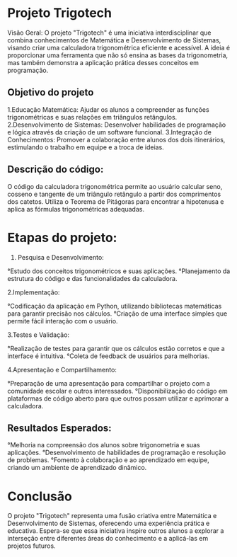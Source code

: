# Projeto Trigotech
Visão Geral: O projeto "Trigotech" é uma iniciativa interdisciplinar que combina conhecimentos de Matemática e Desenvolvimento de Sistemas, visando criar uma calculadora trigonométrica eficiente e acessível. A ideia é proporcionar uma ferramenta que não só ensina as bases da trigonometria, mas também demonstra a aplicação prática desses conceitos em programação.

## Objetivo do projeto 
1.Educação Matemática: Ajudar os alunos a compreender as funções trigonométricas e suas relações em triângulos retângulos.
2.Desenvolvimento de Sistemas: Desenvolver habilidades de programação e lógica através da criação de um software funcional.
3.Integração de Conhecimentos: Promover a colaboração entre alunos dos dois itinerários, estimulando o trabalho em equipe e a troca de ideias.

## Descrição do código:
O código da calculadora trigonométrica permite ao usuário calcular seno, cosseno e tangente de um triângulo retângulo a partir dos comprimentos dos catetos. Utiliza o Teorema de Pitágoras para encontrar a hipotenusa e aplica as fórmulas trigonométricas adequadas.

# Etapas do projeto: 
1. Pesquisa e Desenvolvimento:

°Estudo dos conceitos trigonométricos e suas aplicações.
°Planejamento da estrutura do código e das funcionalidades da calculadora.

2.Implementação:

°Codificação da aplicação em Python, utilizando bibliotecas matemáticas para garantir precisão nos cálculos.
°Criação de uma interface simples que permite fácil interação com o usuário.

3.Testes e Validação:

°Realização de testes para garantir que os cálculos estão corretos e que a interface é intuitiva.
°Coleta de feedback de usuários para melhorias.

4.Apresentação e Compartilhamento:

°Preparação de uma apresentação para compartilhar o projeto com a comunidade escolar e outros interessados.
°Disponibilização do código em plataformas de código aberto para que outros possam utilizar e aprimorar a calculadora.

## Resultados Esperados: 
°Melhoria na compreensão dos alunos sobre trigonometria e suas aplicações.
°Desenvolvimento de habilidades de programação e resolução de problemas.
°Fomento à colaboração e ao aprendizado em equipe, criando um ambiente de aprendizado dinâmico.

# Conclusão
O projeto "Trigotech" representa uma fusão criativa entre Matemática e Desenvolvimento de Sistemas, oferecendo uma experiência prática e educativa. 
Espera-se que essa iniciativa inspire outros alunos a explorar a interseção entre diferentes áreas do conhecimento e a aplicá-las em projetos futuros.
